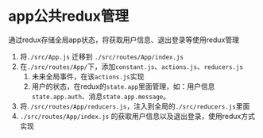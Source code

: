 # app公共redux管理
通过redux存储全局app状态，将获取用户信息、退出登录等使用redux管理

1. 将`./src/App.js` 迁移到 `./src/routes/App/index.js`
2. 在`./src/routes/App/`下，添加`constant.js`、`actions.js`、`reducers.js`
    1. 未来全局事件，在该`actions.js`实现
    2. 用户的状态，在redux的`state.app`里面管理，如：用户信息`state.app.auth`、消息`state.app.message`。
3. 将`./src/routes/App/reducers.js`，注入到全局的`./src/reducers.js`里面
4. `./src/routes/App/index.js` 的获取用户信息以及退出登录，使用redux方式实现
